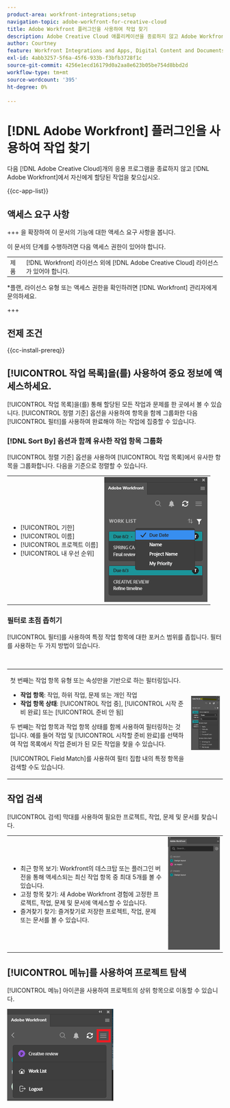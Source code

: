 ```yaml
---
product-area: workfront-integrations;setup
navigation-topic: adobe-workfront-for-creative-cloud
title: Adobe Workfront 플러그인을 사용하여 작업 찾기
description: Adobe Creative Cloud 애플리케이션을 종료하지 않고 Adobe Workfront에서 자신에게 할당된 작업을 찾습니다.
author: Courtney
feature: Workfront Integrations and Apps, Digital Content and Documents
exl-id: 4abb3257-5f6a-45f6-933b-f3bfb3728f1c
source-git-commit: 4256e1ecd16179d0a2aa8e623b05be754d8bbd2d
workflow-type: tm+mt
source-wordcount: '395'
ht-degree: 0%

---
```


# [!DNL Adobe Workfront] 플러그인을 사용하여 작업 찾기

다음 [!DNL Adobe Creative Cloud]개의 응용 프로그램을 종료하지 않고 [!DNL Adobe Workfront]에서 자신에게 할당된 작업을 찾으십시오.

{{cc-app-list}}

## 액세스 요구 사항

+++ 을 확장하여 이 문서의 기능에 대한 액세스 요구 사항을 봅니다.

이 문서의 단계를 수행하려면 다음 액세스 권한이 있어야 합니다.

<table style="table-layout:auto"> 
 <col> 
 <col> 
 <tbody> 
 <!-- <tr> 
   <td role="rowheader">[!DNL Adobe Workfront] plan*</td> 
   <td> <p>[!UICONTROL Pro] or higher</p> </td> 
  </tr> 
  <tr data-mc-conditions=""> 
   <td role="rowheader">[!DNL Adobe Workfront] license*</td> 
   <td> <p>[!UICONTROL Work] or [!UICONTROL Plan]</p> </td> 
  </tr> -->
  <tr> 
   <td role="rowheader">제품</td> 
   <td>[!DNL Workfront] 라이선스 외에 [!DNL Adobe Creative Cloud] 라이선스가 있어야 합니다.</td> 
  </tr> 
 </tbody> 
</table>

&#42;플랜, 라이선스 유형 또는 액세스 권한을 확인하려면 [!DNL Workfront] 관리자에게 문의하세요.

+++

## 전제 조건

{{cc-install-prereq}}

## [!UICONTROL 작업 목록]을(를) 사용하여 중요 정보에 액세스하세요.

[!UICONTROL 작업 목록]을(를) 통해 할당된 모든 작업과 문제를 한 곳에서 볼 수 있습니다. [!UICONTROL 정렬 기준] 옵션을 사용하여 항목을 함께 그룹화한 다음 [!UICONTROL 필터]를 사용하여 완료해야 하는 작업에 집중할 수 있습니다.

### [!DNL Sort By] 옵션과 함께 유사한 작업 항목 그룹화

[!UICONTROL 정렬 기준] 옵션을 사용하여 [!UICONTROL 작업 목록]에서 유사한 항목을 그룹화합니다. 다음을 기준으로 정렬할 수 있습니다.

<table style="table-layout:auto"> 
 <col> 
 <col> 
 <tbody> 
  <tr> 
   <td> 
    <ul> 
     <li>[!UICONTROL 기한]</li> 
     <li>[!UICONTROL 이름]</li> 
     <li>[!UICONTROL 프로젝트 이름]</li> 
     <li>[!UICONTROL 내 우선 순위]</li> 
    </ul> </td> 
   <td> <img src="assets/copy-of-sort-by-350x606.png" style="width: 350;height: 606;"> </td> 
  </tr> 
 </tbody> 
</table>

### 필터로 초점 좁히기

[!UICONTROL 필터]를 사용하여 특정 작업 항목에 대한 포커스 범위를 좁힙니다. 필터를 사용하는 두 가지 방법이 있습니다.

 

<table style="table-layout:auto"> 
 <col> 
 <col> 
 <tbody> 
  <tr> 
   <td> <p>첫 번째는 작업 항목 유형 또는 속성만을 기반으로 하는 필터링입니다.</p> 
    <ul> 
     <li><strong>작업 항목</strong>: 작업, 하위 작업, 문제 또는 개인 작업</li> 
     <li><strong>작업 항목 상태</strong>: [!UICONTROL 작업 중], [!UICONTROL 시작 준비 완료] 또는 [!UICONTROL 준비 안 됨]</li> 
    </ul> <p>두 번째는 작업 항목과 작업 항목 상태를 함께 사용하여 필터링하는 것입니다. 예를 들어 작업 및 [!UICONTROL 시작할 준비 완료]를 선택하여 작업 목록에서 작업 준비가 된 모든 작업을 찾을 수 있습니다.</p> <p>[!UICONTROL Field Match]를 사용하여 필터 집합 내의 특정 항목을 검색할 수도 있습니다. </p> </td> 
   <td> <img src="assets/copy-of-filter-p-350x603.png" style="width: 350;height: 603;"> </td> 
  </tr> 
 </tbody> 
</table>

## 작업 검색

[!UICONTROL 검색] 막대를 사용하여 필요한 프로젝트, 작업, 문제 및 문서를 찾습니다.

<table style="table-layout:auto"> 
 <col> 
 <col> 
 <tbody> 
  <tr> 
   <td> 
    <ul> 
     <li>최근 항목 보기: Workfront의 데스크탑 또는 플러그인 버전을 통해 액세스되는 최신 작업 항목 중 최대 5개를 볼 수 있습니다.</li> 
     <li>고정 항목 찾기: 새 Adobe Workfront 경험에 고정한 프로젝트, 작업, 문제 및 문서에 액세스할 수 있습니다.</li> 
     <li>즐겨찾기 찾기: 즐겨찾기로 저장한 프로젝트, 작업, 문제 또는 문서를 볼 수 있습니다.</li> 
    </ul> </td> 
   <td> <img src="assets/copy-of-search-p.png"> </td> 
  </tr> 
 </tbody> 
</table>

## [!UICONTROL 메뉴]를 사용하여 프로젝트 탐색

[!UICONTROL 메뉴] 아이콘을 사용하여 프로젝트의 상위 항목으로 이동할 수 있습니다.

![](assets/go-back-to-work-list-350x314.png)
